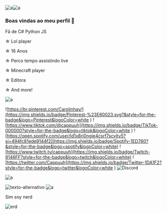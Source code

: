 ![a](https://media.discordapp.net/attachments/734728994842345545/1103735290088132658/6877A1FD-238E-4321-B273-A6D86A8E92F5.png)![a](https://media.discordapp.net/attachments/734728994842345545/1103735290088132658/6877A1FD-238E-4321-B273-A6D86A8E92F5.png)

### Boas vindas ao meu perfil 🌺


Fã de C#
Python
JS 

☆ Lol player

☆ 16 Anos

☆ Perco tempo assistindo live

☆ Minecraft player

☆ Editora 

☆  And more!

![a](https://media.discordapp.net/attachments/734728994842345545/1103746874793529424/37_Sem_Titulo_20230221174551.png)

![https://br.pinterest.com/Carolinhay/](https://img.shields.io/badge/Pinterest-%23E60023.svg?&style=for-the-badge&logo=Pinterest&logoColor=white
) 
![https://www.tiktok.com/@cappuuh](https://img.shields.io/badge/TikTok-000000?style=for-the-badge&logo=tiktok&logoColor=white
) 
![https://open.spotify.com/user/ld1x8ri0ngie4csrf7scvjtv5?si=494fc81ede9144f2](https://img.shields.io/badge/Spotify-1ED760?&style=for-the-badge&logo=spotify&logoColor=white)
![https://www.twitch.tv/cappuuh](https://img.shields.io/badge/Twitch-9146FF?style=for-the-badge&logo=twitch&logoColor=white) 
![https://twitter.com/Cappuuh](https://img.shields.io/badge/Twitter-1DA1F2?style=for-the-badge&logo=twitter&logoColor=white
)
![Discord](https://img.shields.io/badge/Discord-5865F2?style=for-the-badge&logo=discord&logoColor=white
)  

![a](https://media.discordapp.net/attachments/734728994842345545/1104570435422666842/314_sin_titulo_20230402031225.png?width=960&height=87)



![texto-alternativo](https://a-static.besthdwallpaper.com/league-of-legends-beautiful-anime-girl-with-red-hair-wallpaper-3840x1024-110592_152.jpg)
![a](https://media.discordapp.net/attachments/734728994842345545/1104570435422666842/314_sin_titulo_20230402031225.png?width=960&height=87)


Sim soy nerd

![erd](https://i.pinimg.com/236x/97/14/65/971465a344aba1ea8e5aff213102cb5b.jpg)




